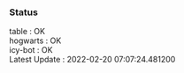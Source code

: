 ### Status


table : OK  
hogwarts : OK  
icy-bot : OK  
Latest Update : 2022-02-20 07:07:24.481200
